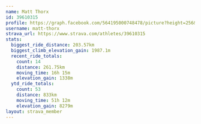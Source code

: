 ```yaml
---
name: Matt Thorx
id: 39610315
profile: https://graph.facebook.com/564195000748478/picture?height=256&width=256
username: matt-thorx
strava_url: https://www.strava.com/athletes/39610315
stats:
  biggest_ride_distance: 203.57km
  biggest_climb_elevation_gain: 1987.1m
  recent_ride_totals:
    count: 14
    distance: 261.75km
    moving_time: 16h 15m
    elevation_gain: 1338m
  ytd_ride_totals:
    count: 53
    distance: 833km
    moving_time: 51h 12m
    elevation_gain: 8279m
layout: strava_member
--- 
```

